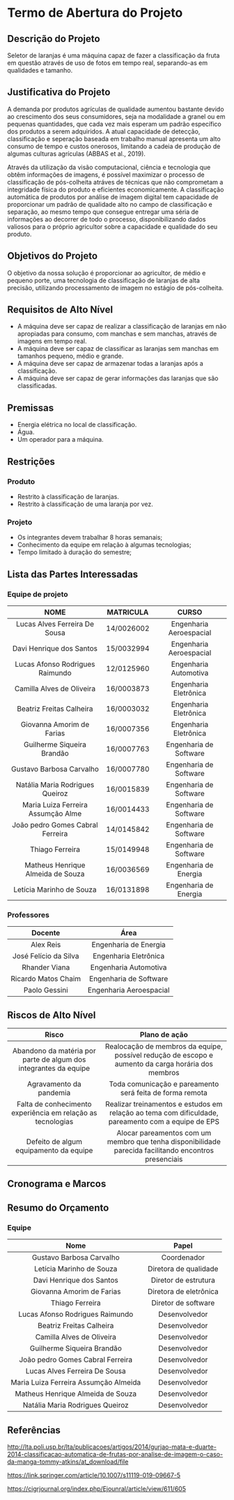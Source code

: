 # Termo de Abertura do Projeto
## Descrição do Projeto

Seletor de laranjas é uma máquina capaz de fazer a classificação da fruta em questão através de uso de fotos em tempo real, separando-as em qualidades e tamanho. 

## Justificativa do Projeto

A demanda por produtos agrículas de qualidade aumentou bastante devido ao crescimento dos seus consumidores, seja na modalidade a granel ou em pequenas quantidades, que cada vez mais esperam um padrão específico dos produtos a serem adquiridos. A atual capacidade de detecção, classificação e seperação baseada em trabalho manual apresenta um alto consumo de tempo e custos onerosos, limitando a cadeia de produção de algumas culturas agrículas (ABBAS et al., 2019).

Através da utilização da visão computacional, ciência e tecnologia que obtêm informações de imagens, é possível maximizar o processo de classificação de pós-colheita atráves de técnicas que não comprometam a integridade física do produto e eficientes economicamente. A classificação automática de produtos por análise de imagem digital tem capacidade de proporcionar um padrão de qualidade alto no campo de classificação e separação, ao mesmo tempo que consegue entregar uma séria de informações ao decorrer de todo o processo, disponibilizando dados valiosos para o próprio agricultor sobre a capacidade e qualidade do seu produto.   

## Objetivos do Projeto

O objetivo da nossa solução é proporcionar ao agricultor, de médio e pequeno porte, uma tecnologia de classificação de laranjas de alta precisão, utilizando processamento de imagem no estágio de pós-colheita.   

## Requisitos de Alto Nível

- A máquina deve ser capaz de realizar a classificação de laranjas em não apropiadas para consumo, com manchas e sem manchas,  através de imagens em tempo real.
- A máquina deve ser capaz de classificar as laranjas sem manchas em tamanhos pequeno, médio e grande.
- A máquina deve ser capaz de armazenar todas a laranjas após a classificação.
- A máquina deve ser capaz de gerar informações das laranjas que são classificadas.

## Premissas

- Energia elétrica no local de classificação.
- Água.
- Um operador para a máquina.

## Restrições 
### Produto

- Restrito à classificação de laranjas.
- Restrito à classificação de uma laranja por vez.

### Projeto

- Os integrantes devem trabalhar 8 horas semanais;
- Conhecimento da equipe em relação à algumas tecnologias;
- Tempo limitado à duração do semestre;

## Lista das Partes Interessadas
### Equipe de projeto 
|NOME|MATRICULA|CURSO|
|:--:|:--:|:--:|
|Lucas Alves Ferreira De Sousa|14/0026002|Engenharia Aeroespacial|
|Davi Henrique dos Santos|15/0032994|Engenharia Aeroespacial|
|Lucas Afonso Rodrigues Raimundo|12/0125960|Engenharia Automotiva|
|Camilla Alves de Oliveira|16/0003873|Engenharia Eletrônica|
|Beatriz Freitas Calheira|16/0003032|Engenharia Eletrônica|
|Giovanna Amorim de Farias|16/0007356|Engenharia Eletrônica|
|Guilherme Siqueira Brandão|16/0007763|Engenharia de Software|
|Gustavo Barbosa Carvalho|16/0007780|Engenharia de Software|
|Natália Maria Rodrigues Queiroz|16/0015839|Engenharia de Software|
|Maria Luiza Ferreira Assumção Alme|16/0014433|Engenharia de Software|
|João pedro Gomes Cabral Ferreira|14/0145842|Engenharia de Software|
|Thiago Ferreira|15/0149948|Engenharia de Software|
|Matheus Henrique Almeida de Souza|16/0036569|Engenharia de Energia|
|Letícia Marinho de Souza|16/0131898|Engenharia de Energia|

### Professores
|Docente|Área|
|:--:|:--:|
|Alex Reis |Engenharia de Energia|
|José Felício da Silva |Engenharia Eletrônica|
|Rhander Viana |Engenharia Automotiva|
|Ricardo Matos Chaim |Engenharia de Software|
|Paolo Gessini |Engenharia Aeroespacial|

## Riscos de Alto Nível
|Risco|Plano de ação|
|:--:|:--:|
|Abandono da matéria por parte de algum dos integrantes da equipe| Realocação de membros da equipe, possível redução de escopo e aumento da carga horária dos membros|
|Agravamento da pandemia | Toda comunicação e pareamento será feita de forma remota|
|Falta de conhecimento experiência em relação as tecnologias|Realizar treinamentos e estudos em relação ao tema com dificuldade, pareamento com a equipe de EPS|
|Defeito de algum equipamento da equipe	|Alocar pareamentos com um membro que tenha disponibilidade parecida facilitando encontros presenciais|

## Cronograma e Marcos

## Resumo do Orçamento

### Equipe

|Nome|Papel|
|:--:|:--:|          
|Gustavo Barbosa Carvalho                 | Coordenador|
|Letícia Marinho de Souza                 | Diretora de qualidade|
|Davi Henrique dos Santos                 | Diretor de estrutura|
|Giovanna Amorim de Farias                | Diretora de eletrônica|
|Thiago Ferreira                          | Diretor de software|
|Lucas Afonso Rodrigues Raimundo          | Desenvolvedor|
|Beatriz Freitas Calheira                 | Desenvolvedor|
|Camilla Alves de Oliveira                | Desenvolvedor|
|Guilherme Siqueira Brandão               | Desenvolvedor|
|João pedro Gomes Cabral Ferreira         | Desenvolvedor|
|Lucas Alves Ferreira De Sousa            | Desenvolvedor|
|Maria Luiza Ferreira Assumção Almeida    | Desenvolvedor|
|Matheus Henrique Almeida de Souza        | Desenvolvedor|
|Natália Maria Rodrigues Queiroz          | Desenvolvedor|



## Referências


http://lta.poli.usp.br/lta/publicacoes/artigos/2014/gurjao-mata-e-duarte-2014-classificacao-automatica-de-frutas-por-analise-de-imagem-o-caso-da-manga-tommy-atkins/at_download/file

https://link.springer.com/article/10.1007/s11119-019-09667-5

https://cigrjournal.org/index.php/Ejounral/article/view/611/605